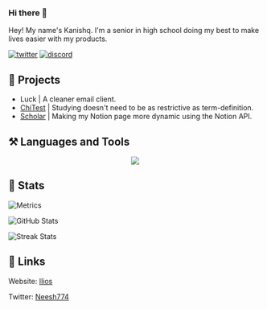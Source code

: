 ### Hi there 👋

Hey! My name's Kanishq. I'm a senior in high school doing my best to make lives easier with my products.

[![twitter](https://img.shields.io/badge/twitter-1DA1F2?style=for-the-badge&logo=twitter&logoColor=white)](https://twitter.com/Neesh774) 
[![discord](https://img.shields.io/discord/646470157996261406?color=%235865F2&label=Discord&style=for-the-badge)](https://discord.gg/4Hd8MxuJkv)

## 📂 Projects
- Luck | A cleaner email client.
- [ChiTest](https://chitest.xyz) | Studying doesn't need to be as restrictive as term-definition.
- [Scholar](https://github.com/Neesh774/Scholar) | Making my Notion page more dynamic using the Notion API.

## ⚒️ Languages and Tools
<p align="center">
	<img src="https://skillicons.dev/icons?i=js,py,html,css,git,java,md,mongodb,nextjs,mysql,nodejs,react,svelte,ts,tailwind" />
</p>

## 🧮 Stats
![Metrics](https://metrics.lecoq.io/Neesh774?template=classic&languages=1&languages.limit=8&languages.sections=most-used&languages.colors=github&languages.threshold=0%25&languages.indepth=false&languages.categories=markup%2C%20programming&languages.recent.categories=markup%2C%20programming&languages.recent.load=300&languages.recent.days=14&config.timezone=America%2FNew_York)

![GitHub Stats](https://github-readme-stats.vercel.app/api?username=neesh774&show_icons=true&locale=en)

![Streak Stats](https://github-readme-streak-stats.herokuapp.com/?user=neesh774)

## 🔗 Links
Website: [Ilios](https://www.ilioslabs.dev)

Twitter: [Neesh774](https://twitter.com/Neesh774)
